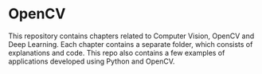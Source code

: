 # OpenCV
This repository contains chapters related to Computer Vision, OpenCV and Deep Learning.
Each chapter contains a separate folder, which consists of explanations and code.
This repo also contains a few examples of applications developed using Python and OpenCV.
